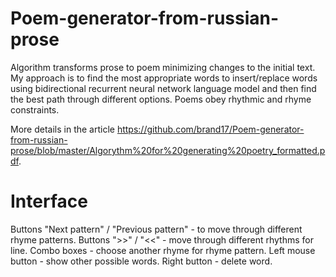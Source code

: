 # Poem-generator-from-russian-prose

Algorithm transforms prose to poem minimizing changes to the initial text. My approach is to find the most appropriate words to insert/replace words using bidirectional recurrent neural network language model and then find the best path through different options. Poems obey rhythmic and rhyme constraints.

More details in the article https://github.com/brand17/Poem-generator-from-russian-prose/blob/master/Algorythm%20for%20generating%20poetry_formatted.pdf.

# Interface

Buttons "Next pattern" / "Previous pattern" - to move through different rhyme patterns.
Buttons ">>" / "<<" - move through different rhythms for line.
Combo boxes - choose another rhyme for rhyme pattern.
Left mouse button - show other possible words.
Right button - delete word.
